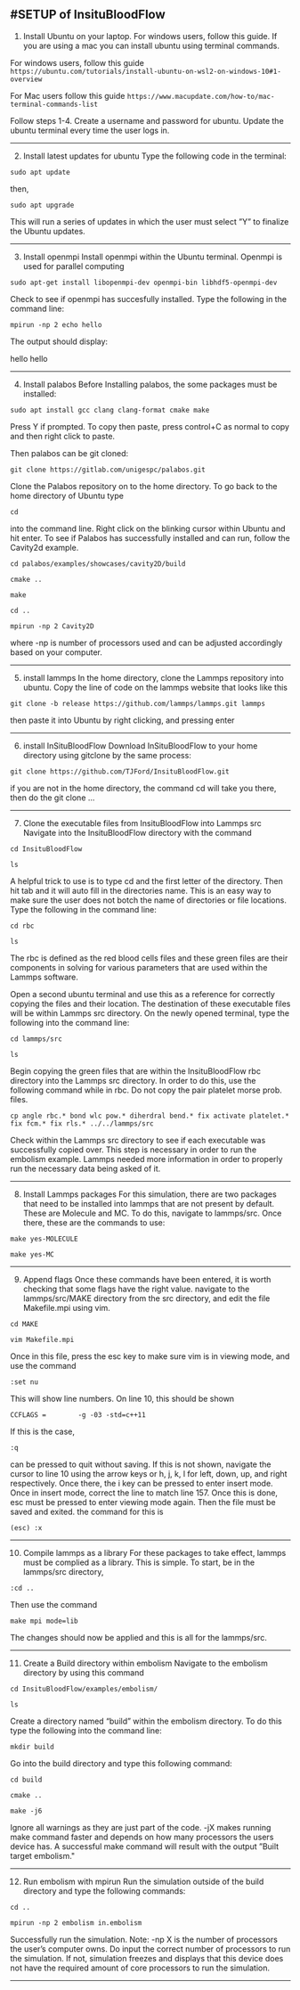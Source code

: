 #SETUP of InsituBloodFlow
--------------------------------------------------------------------------------------------------------------------------------------------------------------------
1. Install Ubuntu on your laptop.
For windows users, follow this guide. If you are using a mac you can install ubuntu using terminal
commands.

For windows users, follow this guide
`https://ubuntu.com/tutorials/install-ubuntu-on-wsl2-on-windows-10#1-overview`

For Mac users follow this guide
`https://www.macupdate.com/how-to/mac-terminal-commands-list`

Follow steps 1-4. Create a username and password for ubuntu. Update the ubuntu terminal
every time the user logs in.

--------------------------------------------------------------------------------------------------------------------------------------------------------------------
2. Install latest updates for ubuntu
Type the following code in the terminal:

`sudo apt update`

then,

`sudo apt upgrade`

This will run a series of updates in which the user must select ”Y” to finalize the Ubuntu updates.

--------------------------------------------------------------------------------------------------------------------------------------------------------------------
3. Install openmpi
Install openmpi within the Ubuntu terminal. Openmpi is used for parallel computing

`sudo apt-get install libopenmpi-dev openmpi-bin libhdf5-openmpi-dev`

Check to see if openmpi has succesfully installed. Type the following in the command line:

`mpirun -np 2 echo hello`

The output should display:

hello
hello

--------------------------------------------------------------------------------------------------------------------------------------------------------------------
4. Install palabos
Before Installing palabos, the some packages must be installed:

`sudo apt install gcc clang clang-format cmake make`

Press Y if prompted. To copy then paste, press control+C as normal to copy and then right click to paste.

Then palabos can be git cloned:

`git clone https://gitlab.com/unigespc/palabos.git`

Clone the Palabos repository on to the home directory. To go back to the
home directory of Ubuntu type

`cd`

 into the command line. Right click on the blinking cursor
within Ubuntu and hit enter. To see if Palabos has successfully installed and can run, follow the Cavity2d example.

`cd palabos/examples/showcases/cavity2D/build`

`cmake ..`

`make`

`cd ..`

`mpirun -np 2 Cavity2D`

where -np is number of processors used and can be adjusted accordingly based on your computer.

--------------------------------------------------------------------------------------------------------------------------------------------------------------------
5. install lammps
In the home directory, clone the Lammps repository into ubuntu. Copy the line of code on the
lammps website that looks like this

`git clone -b release https://github.com/lammps/lammps.git lammps`

then paste it into Ubuntu by right clicking, and pressing enter

--------------------------------------------------------------------------------------------------------------------------------------------------------------------
6. install InSituBloodFlow
Download InSituBloodFlow to your home directory using gitclone by the same process:

`git clone https://github.com/TJFord/InsituBloodFlow.git`

if you are not in the home directory, the command cd will take you there, then do the git clone ...

--------------------------------------------------------------------------------------------------------------------------------------------------------------------
7. Clone the executable files from InsituBloodFlow into Lammps src
Navigate into the InsituBloodFlow directory with the command

`cd InsituBloodFlow`

`ls`

A helpful trick to use is to
type cd and the first letter of the directory. Then hit tab and it will auto fill in the directories
name. This is an easy way to make sure the user does not botch the name of directories or file
locations.
Type the following in the command line:

`cd rbc`

`ls`

The rbc is defined as the red blood cells files and these green
files are their components in solving for various parameters that are used within the Lammps
software.

Open a second ubuntu terminal and use this as a reference for correctly copying the files and
their location. The destination of these executable files will be within Lammps src directory. On
the newly opened terminal, type the following into the command line:

`cd lammps/src`

`ls`

Begin copying the green files that are within the InsituBloodFlow rbc directory into
the Lammps src directory. In order to do this, use the following command while in rbc. Do not copy the
pair platelet morse prob. files.

`cp angle rbc.* bond wlc pow.* diherdral bend.* fix activate platelet.* fix fcm.* fix rls.* ../../lammps/src`

Check within the Lammps src directory to see if each executable was successfully copied over. This step is necessary in order to run the embolism example. Lammps
needed more information in order to properly run the necessary data being asked of it.

--------------------------------------------------------------------------------------------------------------------------------------------------------------------
8. Install Lammps packages
For this simulation, there are two packages that need to be installed into lammps that are not
present by default. These are Molecule and MC. To do this, navigate to lammps/src. Once there,
these are the commands to use:

`make yes-MOLECULE`

`make yes-MC`

--------------------------------------------------------------------------------------------------------------------------------------------------------------------
9. Append flags
Once these commands have been entered, it is worth checking that some flags have the right
value. navigate to the lammps/src/MAKE directory from the src directory, and edit the file
Makefile.mpi using vim.

`cd MAKE`

`vim Makefile.mpi`

Once in this file, press the esc key to make sure vim is in viewing mode, and use the command

`:set nu`

This will show line numbers. On line 10, this should be shown

`CCFLAGS =        -g -03 -std=c++11`

If this is the case,

`:q`

can be pressed to quit without saving.
If this is not shown, navigate the cursor to line 10 using the arrow keys or h, j, k, l for left, down,
up, and right respectively. Once there, the i key can be pressed to enter insert mode. Once in
insert mode, correct the line to match line 157.
Once this is done, esc must be pressed to enter viewing mode again. Then the file must be saved
and exited. the command for this is

`(esc) :x`

--------------------------------------------------------------------------------------------------------------------------------------------------------------------
10. Compile lammps as a library
For these packages to take effect, lammps must be complied as a library. This is simple. To
start, be in the lammps/src directory,

`:cd ..`

Then use the command

`make mpi mode=lib`

The changes should now be applied and this is all for the lammps/src.

--------------------------------------------------------------------------------------------------------------------------------------------------------------------
11. Create a Build directory within embolism
Navigate to the embolism directory by using this command

`cd InsituBloodFlow/examples/embolism/`

`ls`

Create a directory named “build” within the embolism directory. To do this type the following
into the command line:

`mkdir build`

Go into the build directory and type this following command:

`cd build`

`cmake ..`

`make -j6`

Ignore all warnings as they are just
part of the code. -jX makes running make command faster and depends on how many processors
the users device has. A successful make command will result with the output ”Built target
embolism."

--------------------------------------------------------------------------------------------------------------------------------------------------------------------
12. Run embolism with mpirun
Run the simulation outside of the build directory and type the following commands:

`cd ..`

`mpirun -np 2 embolism in.embolism`

Successfully run the simulation. Note: -np X is the number of processors the user’s computer
owns. Do input the correct number of processors to run the simulation. If not, simulation freezes
and displays that this device does not have the required amount of core processors to run the
simulation.

-------------------------------------------------------------------------------------------------------------------------------------------------------------------
